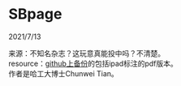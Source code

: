 # SBpage  

2021/7/13  

来源：不知名杂志？这玩意真能投中吗？不清楚。  
resource：[github上备份](https://github.com/YouCaiJun98/YouCaiJun98.github.io/blob/master/articles/CV/Denoising/Deep%20Learning%20for%20Image%20Denoising%EF%BC%9AA%20Survey.pdf)的包括ipad标注的pdf版本。  
作者是哈工大博士Chunwei Tian。  



